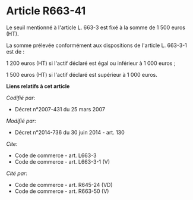 # Article R663-41

Le seuil mentionné à l'article L. 663-3 est fixé à la somme de 1 500 euros (HT). 

La somme prélevée conformément aux dispositions de l'article L. 663-3-1 est de : 

1 200 euros (HT) si l'actif déclaré est égal ou inférieur à 1 000 euros ; 

1 500 euros (HT) si l'actif déclaré est supérieur à 1 000 euros.

**Liens relatifs à cet article**

_Codifié par_:

  - Décret n°2007-431 du 25 mars 2007

_Modifié par_:

  - Décret n°2014-736 du 30 juin 2014 - art. 130

_Cite_:

  - Code de commerce - art. L663-3
  - Code de commerce - art. L663-3-1 (V)

_Cité par_:

  - Code de commerce - art. R645-24 (VD)
  - Code de commerce - art. R663-50 (V)
